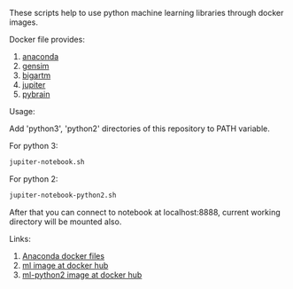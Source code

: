 These scripts help to use python machine learning libraries through docker images.

Docker file provides:
1. [anaconda](https://anaconda.org/anaconda/python)
2. [gensim](https://radimrehurek.com/gensim/)
3. [bigartm](https://github.com/bigartm/bigartm)
4. [jupiter](http://jupyter.org/)
5. [pybrain](https://github.com/pybrain/pybrain)

Usage:  

Add 'python3', 'python2' directories of this repository to PATH variable.

For python 3:
```bash
jupiter-notebook.sh
```
For python 2:
```bash
jupiter-notebook-python2.sh
```
After that you can connect to notebook at localhost:8888, current working directory will be mounted also.

Links:
1. [Anaconda docker files](https://github.com/ContinuumIO/docker-images)
2. [ml image at docker hub](https://hub.docker.com/r/yantonov/ml/)
3. [ml-python2 image at docker hub](https://hub.docker.com/r/yantonov/ml-python2/)
